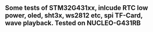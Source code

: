 ## Some tests of STM32G431xx, inlcude RTC low power, oled, sht3x, ws2812 etc, spi TF-Card, wave playback. Tested on NUCLEO-G431RB
